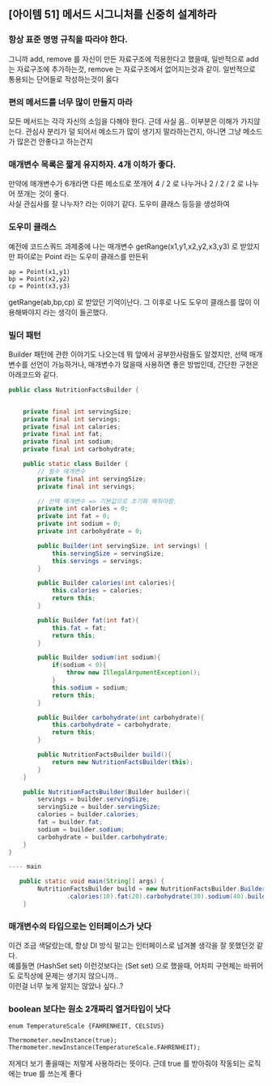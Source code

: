## [아이템 51] 메서드 시그니처를 신중히 설계하라

### 항상 표준 명명 규칙을 따라야 한다.
그니까 add, remove 를 자신이 만든 자료구조에 적용한다고 했을때, 일반적으로 add 는 자료구조에 추가하는것, remove 는 자료구조에서 없어지는것과 같이. 일반적으로 통용되는 단어들로 작성하는것이 옳다

### 편의 메서드를 너무 많이 만들지 마라
모든 메서드는 각각 자신의 소임을 다해야 한다. 근데 사실 음.. 이부분은 이해가 가지않는다. 관심사 분리가 덜 되어서 메소드가 많이 생기지 말라하는건지, 아니면 그냥 메소드가 많은건 안좋다고 하는건지

### 매개변수 목록은 짧게 유지하자. 4개 이하가 좋다.
만약에 매개변수가 6개라면 다른 메소드로 쪼개어 4 / 2 로 나누거나 2 / 2 / 2 로 나누어 쪼개는 것이 좋다. <br>
사실 관심사를 잘 나누자? 라는 이야기 같다. 도우미 클래스 등등을 생성하여

### 도우미 클래스

예전에 코드스쿼드 과제중에 나는 매개변수 getRange(x1,y1,x2,y2,x3,y3) 로 받았지만 파이로는 Point 라는 도우미 클래스를 만든뒤 <br>

```
ap = Point(x1,y1)
bp = Point(x2,y2)
cp = Point(x3,y3)
```

getRange(ab,bp,cp) 로 받았던 기억이난다. 그 이후로 나도 도우미 클래스를 많이 이용해봐야지 라는 생각이 들곤했다. <br>

### 빌더 패턴

Builder 패턴에 관한 이야기도 나오는데 뭐 앞에서 공부한사람들도 알겠지만, 선택 매개변수를 선언이 가능하거나, 매개변수가 많을때 사용하면 좋은 방법인데,
간단한 구현은 아래코드와 같다.

```java
public class NutritionFactsBuilder {


    private final int servingSize;
    private final int servings;
    private final int calories;
    private final int fat;
    private final int sodium;
    private final int carbohydrate;

    public static class Builder {
        // 필수 매개변수
        private final int servingSize;
        private final int servings;

        // 선택 매개변수 => 기본값으로 초기화 해줘야함.
        private int calories = 0;
        private int fat = 0;
        private int sodium = 0;
        private int carbohydrate = 0;

        public Builder(int servingSize, int servings) {
            this.servingSize = servingSize;
            this.servings = servings;
        }

        public Builder calories(int calories){
            this.calories = calories;
            return this;
        }

        public Builder fat(int fat){
            this.fat = fat;
            return this;
        }

        public Builder sodium(int sodium){
            if(sodium < 0){
                throw new IllegalArgumentException();
            }
            this.sodium = sodium;
            return this;
        }

        public Builder carbohydrate(int carbohydrate){
            this.carbohydrate = carbohydrate;
            return this;
        }

        public NutritionFactsBuilder build(){
            return new NutritionFactsBuilder(this);
        }
    }

    public NutritionFactsBuilder(Builder builder){
        servings = builder.servingSize;
        servingSize = builder.servingSize;
        calories = builder.calories;
        fat = builder.fat;
        sodium = builder.sodium;
        carbohydrate = builder.carbohydrate;
    }
}

---- main

   public static void main(String[] args) {
        NutritionFactsBuilder build = new NutritionFactsBuilder.Builder(20, 84)
                .calories(10).fat(20).carbohydrate(30).sodium(40).build();
    }

```

### 매개변수의 타입으로는 인터페이스가 낫다

이건 조금 색달랐는데, 항상 DI 방식 말고는 인터페이스로 넘겨볼 생각을 잘 못했던것 같다. <br>
예를들면 (HashSet set) 이런것보다는 (Set set) 으로 했을때, 어차피 구현체는 바뀌어도 로직상에 문제는 생기지 않으니까.. <br>
이런걸 너무 늦게 알지는 않았나 싶다..?

### boolean 보다는 원소 2개짜리 열거타입이 낫다

```
enum TemperatureScale {FAHRENHEIT, CELSIUS}

Thermometer.newInstance(true);
Thermometer.newInstance(TemperatureScale.FAHRENHEIT);
```

저게더 보기 좋을때는 저렇게 사용하라는 뜻이다. 근데 true 를 받아줘야 작동되는 로직에는 true 를 쓰는게 좋다